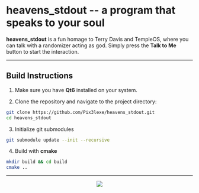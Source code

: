 # heavens_stdout -- a program that speaks to your soul

**heavens_stdout** is a fun homage to Terry Davis and TempleOS, where you can talk with a randomizer acting as god.
Simply press the **Talk to Me** button to start the interaction.

---

## Build Instructions

1. Make sure you have **Qt6** installed on your system.

2. Clone the repository and navigate to the project directory:

```bash
git clone https://github.com/Pix3lexe/heavens_stdout.git
cd heavens_stdout
```

3. Initialize git submodules

```bash
git submodule update --init --recursive
```

4. Build with **cmake**

```bash
mkdir build && cd build
cmake ..
```

---

<div align="center">
  <img src="https://github.com/user-attachments/assets/f4201fe2-7e27-4f61-8f9e-84c4e4d51720"/>
</div>
